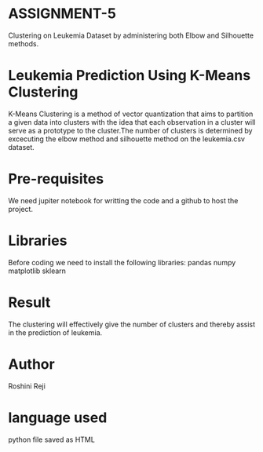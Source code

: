 # ASSIGNMENT-5
Clustering on Leukemia Dataset by administering both Elbow and Silhouette methods.

# Leukemia Prediction Using K-Means Clustering
K-Means Clustering is a method of vector quantization that aims to partition a given data into clusters with the idea that each observation in a cluster will serve as a prototype to the cluster.The number of clusters is determined by excecuting the elbow method and silhouette method on the leukemia.csv dataset.

# Pre-requisites
We need jupiter notebook for writting the code and a github to host the project.

# Libraries
Before coding we need to install the following libraries:
 pandas
 numpy
 matplotlib
 sklearn
 
 # Result
 The clustering will effectively give the number of clusters and thereby assist in the prediction of leukemia.
 
 # Author
 Roshini Reji
 
 # language used
 python
 file saved as HTML
